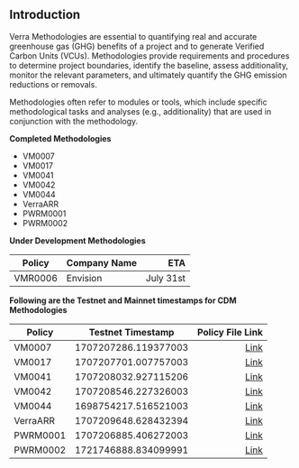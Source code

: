## Introduction

Verra Methodologies are essential to quantifying real and accurate greenhouse gas (GHG) benefits of a project and to generate Verified Carbon Units (VCUs). Methodologies provide requirements and procedures to determine project boundaries, identify the baseline, assess additionality, monitor the relevant parameters, and ultimately quantify the GHG emission reductions or removals.

Methodologies often refer to modules or tools, which include specific methodological tasks and analyses (e.g., additionality) that are used in conjunction with the methodology.

**Completed Methodologies**

- VM0007
- VM0017
- VM0041
- VM0042
- VM0044
- VerraARR
- PWRM0001
- PWRM0002

**Under Development Methodologies**

| Policy | Company Name | ETA |
|---|---|---:|
| VMR0006 | Envision |July 31st|

**Following are the Testnet and Mainnet timestamps for CDM Methodologies**

| Policy | Testnet Timestamp | Policy File Link |
|---|---|---:|
| VM0007 | 1707207286.119377003 |[Link](https://github.com/hashgraph/guardian/blob/main/Methodology%20Library/Verra/VM0007/Policies/Verra%20VM0007%20(3.0.0%20-%20groups).policy) |
| VM0017 | 1707207701.007757003 |[Link](https://github.com/hashgraph/guardian/blob/main/Methodology%20Library/Verra/VM0017/Policies/Verra%20VM0017.policy) |
| VM0041 | 1707208032.927115206 |[Link](https://github.com/hashgraph/guardian/blob/main/Methodology%20Library/Verra/VM0041/VM0041.policy) |
| VM0042 | 1707208546.227326003 |[Link](https://github.com/hashgraph/guardian/blob/main/Methodology%20Library/Verra/VM0042/Policies/Verra%20VM0042.policy) |
| VM0044 | 1698754217.516521003 |[Link](https://github.com/hashgraph/guardian/blob/main/Methodology%20Library/Verra/VM0044/VM0044.policy) |
| VerraARR | 1707209648.628432394 |[Link](https://github.com/hashgraph/guardian/blob/main/Methodology%20Library/Verra/VerraARR/Verra%20ARR.policy) |
| PWRM0001 | 1707206885.406272003 |[Link](https://github.com/hashgraph/guardian/blob/main/Methodology%20Library/Verra/PWRM0001/PWRM0001.policy) |
| PWRM0002 | 1721746888.834099991 |[Link](https://github.com/hashgraph/guardian/blob/main/Methodology%20Library/Verra/PWRM0002/PWRM0002.policy) |
